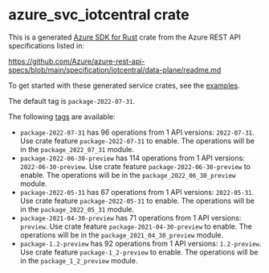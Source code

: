 # azure_svc_iotcentral crate

This is a generated [Azure SDK for Rust](https://github.com/Azure/azure-sdk-for-rust) crate from the Azure REST API specifications listed in:

https://github.com/Azure/azure-rest-api-specs/blob/main/specification/iotcentral/data-plane/readme.md

To get started with these generated service crates, see the [examples](https://github.com/Azure/azure-sdk-for-rust/blob/main/services/README.md#examples).

The default tag is `package-2022-07-31`.

The following [tags](https://github.com/Azure/azure-sdk-for-rust/blob/main/services/tags.md) are available:

- `package-2022-07-31` has 96 operations from 1 API versions: `2022-07-31`. Use crate feature `package-2022-07-31` to enable. The operations will be in the `package_2022_07_31` module.
- `package-2022-06-30-preview` has 114 operations from 1 API versions: `2022-06-30-preview`. Use crate feature `package-2022-06-30-preview` to enable. The operations will be in the `package_2022_06_30_preview` module.
- `package-2022-05-31` has 67 operations from 1 API versions: `2022-05-31`. Use crate feature `package-2022-05-31` to enable. The operations will be in the `package_2022_05_31` module.
- `package-2021-04-30-preview` has 71 operations from 1 API versions: `preview`. Use crate feature `package-2021-04-30-preview` to enable. The operations will be in the `package_2021_04_30_preview` module.
- `package-1.2-preview` has 92 operations from 1 API versions: `1.2-preview`. Use crate feature `package-1_2-preview` to enable. The operations will be in the `package_1_2_preview` module.